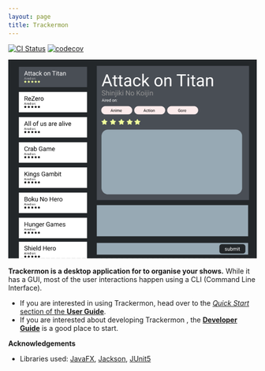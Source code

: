```yaml
---
layout: page
title: Trackermon
---
```


[![CI Status](https://github.com/AY2122S2-CS2103T-T09-3/tp/workflows/Java%20CI/badge.svg)](https://github.com/AY2122S2-CS2103T-T09-3/tp/actions)
[![codecov](https://codecov.io/gh/AY2122S2-CS2103T-T09-3/tp/branch/master/graph/badge.svg)](https://codecov.io/gh/AY2122S2-CS2103T-T09-3/tp)

![Ui](images/Ui.png)

**Trackermon is a desktop application for to organise your shows.** While it has a GUI, most of the user interactions happen using a CLI (Command Line Interface).

* If you are interested in using Trackermon, head over to the [_Quick Start_ section of the **User Guide**](UserGuide.html#quick-start).
* If you are interested about developing Trackermon , the [**Developer Guide**](DeveloperGuide.html) is a good place to start.


**Acknowledgements**

* Libraries used: [JavaFX](https://openjfx.io/), [Jackson](https://github.com/FasterXML/jackson), [JUnit5](https://github.com/junit-team/junit5)
